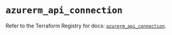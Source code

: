 # `azurerm_api_connection`

Refer to the Terraform Registry for docs: [`azurerm_api_connection`](https://registry.terraform.io/providers/hashicorp/azurerm/3.89.0/docs/resources/api_connection).
